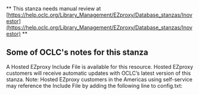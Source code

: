 ** This stanza needs manual review at [https://help.oclc.org/Library_Management/EZproxy/Database_stanzas/Inovestor](https://help.oclc.org/Library_Management/EZproxy/Database_stanzas/Inovestor) **

## Some of OCLC's notes for this stanza

A Hosted EZproxy Include File is available for this resource. Hosted EZproxy customers will receive automatic updates with OCLC&rsquo;s latest version of this stanza. Note: Hosted EZproxy customers in the Americas using self-service may reference the Include File by adding the following line to config.txt:

&nbsp;

&nbsp;
